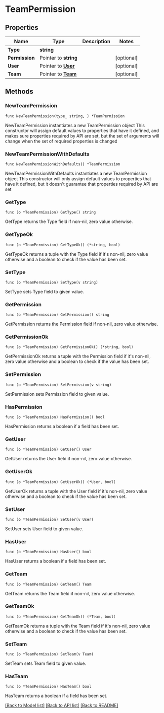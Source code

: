 # TeamPermission

## Properties

Name | Type | Description | Notes
------------ | ------------- | ------------- | -------------
**Type** | **string** |  | 
**Permission** | Pointer to **string** |  | [optional] 
**User** | Pointer to [**User**](User.md) |  | [optional] 
**Team** | Pointer to [**Team**](Team.md) |  | [optional] 

## Methods

### NewTeamPermission

`func NewTeamPermission(type_ string, ) *TeamPermission`

NewTeamPermission instantiates a new TeamPermission object
This constructor will assign default values to properties that have it defined,
and makes sure properties required by API are set, but the set of arguments
will change when the set of required properties is changed

### NewTeamPermissionWithDefaults

`func NewTeamPermissionWithDefaults() *TeamPermission`

NewTeamPermissionWithDefaults instantiates a new TeamPermission object
This constructor will only assign default values to properties that have it defined,
but it doesn't guarantee that properties required by API are set

### GetType

`func (o *TeamPermission) GetType() string`

GetType returns the Type field if non-nil, zero value otherwise.

### GetTypeOk

`func (o *TeamPermission) GetTypeOk() (*string, bool)`

GetTypeOk returns a tuple with the Type field if it's non-nil, zero value otherwise
and a boolean to check if the value has been set.

### SetType

`func (o *TeamPermission) SetType(v string)`

SetType sets Type field to given value.


### GetPermission

`func (o *TeamPermission) GetPermission() string`

GetPermission returns the Permission field if non-nil, zero value otherwise.

### GetPermissionOk

`func (o *TeamPermission) GetPermissionOk() (*string, bool)`

GetPermissionOk returns a tuple with the Permission field if it's non-nil, zero value otherwise
and a boolean to check if the value has been set.

### SetPermission

`func (o *TeamPermission) SetPermission(v string)`

SetPermission sets Permission field to given value.

### HasPermission

`func (o *TeamPermission) HasPermission() bool`

HasPermission returns a boolean if a field has been set.

### GetUser

`func (o *TeamPermission) GetUser() User`

GetUser returns the User field if non-nil, zero value otherwise.

### GetUserOk

`func (o *TeamPermission) GetUserOk() (*User, bool)`

GetUserOk returns a tuple with the User field if it's non-nil, zero value otherwise
and a boolean to check if the value has been set.

### SetUser

`func (o *TeamPermission) SetUser(v User)`

SetUser sets User field to given value.

### HasUser

`func (o *TeamPermission) HasUser() bool`

HasUser returns a boolean if a field has been set.

### GetTeam

`func (o *TeamPermission) GetTeam() Team`

GetTeam returns the Team field if non-nil, zero value otherwise.

### GetTeamOk

`func (o *TeamPermission) GetTeamOk() (*Team, bool)`

GetTeamOk returns a tuple with the Team field if it's non-nil, zero value otherwise
and a boolean to check if the value has been set.

### SetTeam

`func (o *TeamPermission) SetTeam(v Team)`

SetTeam sets Team field to given value.

### HasTeam

`func (o *TeamPermission) HasTeam() bool`

HasTeam returns a boolean if a field has been set.


[[Back to Model list]](../README.md#documentation-for-models) [[Back to API list]](../README.md#documentation-for-api-endpoints) [[Back to README]](../README.md)


